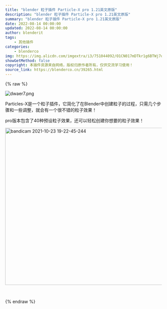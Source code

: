 ```yaml
---
title: "blender 粒子插件 Particle-X pro 1.21英文原版"
description: "blender 粒子插件 Particle-X pro 1.21英文原版"
summary: "blender 粒子插件 Particle-X pro 1.21英文原版"
date: 2022-08-14 00:00:00
updated: 2022-08-14 00:00:00
author: blenderit
tags: 
    - 其他插件
categories:
    - blenderco
img: https://img.alicdn.com/imgextra/i3/751044092/O1CN017mDTkr1g6BTWj7oQ2_!!751044092.png
showGetMethod: false
copyright: 本插件资源来自网络，版权归原作者所有，仅供交流学习使用！
source_link: https://blenderco.cn/39265.html
---
```


{% raw %}
<p><img src="https://img.alicdn.com/imgextra/i3/751044092/O1CN017mDTkr1g6BTWj7oQ2_!!751044092.png" alt="dwaer7.png"></p><p>Particles-X是一个粒子插件，它简化了在Blender中创建粒子的过程，只需几个步骤和一些调整，就会有一个很不错的粒子效果！</p><p>pro版本包含了40种预设粒子效果，还可以轻松创建你想要的粒子效果！</p><p><img loading="lazy" class="" src="http://img.blenderco.cn/wp-content/img/2022/08/bandicam-2021-10-23-19-22-45-244.jpg" alt="bandicam 2021-10-23 19-22-45-244" width="846" height="506"></p><p> </p>
<div style="display: none">blenderco</div>
{% endraw %}